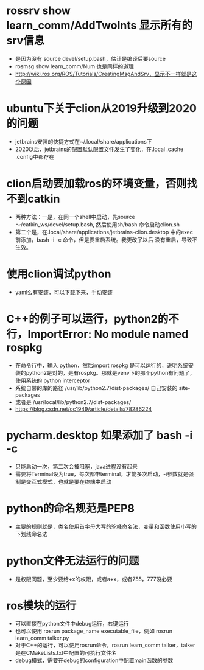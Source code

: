 # rossrv show learn_comm/AddTwoInts 显示所有的srv信息
* 是因为没有 source devel/setup.bash，估计是编译后要source
* rosmsg show learn_comm/Num 也是同样的道理
* http://wiki.ros.org/ROS/Tutorials/CreatingMsgAndSrv，显示不一样就是这个原因
# ubuntu下关于clion从2019升级到2020的问题
* jetbrains安装的快捷方式在~/.local/share/applications下
* 2020以后，jetbrains的配置默认配置文件发生了变化，在.local .cache .config中都存在
# clion启动要加载ros的环境变量，否则找不到catkin
* 两种方法：一是，在同一个shell中启动，先source ～/catkin_ws/devel/setup.bash, 然后使用sh/bash 命令启动clion.sh
* 第二个是，在.local/share/applications/jetbrains-clion.desktop 中的exec 前添加，bash -i -c 命令，但是要重启系统。我更改了以后
没有重启，导致不生效。
# 使用clion调试python
* yaml么有安装，可以下载下来，手动安装
# C++的例子可以运行，python2的不行，ImportError: No module named rospkg
* 在命令行中，输入 python，然后import rospkg 是可以运行的，说明系统安装的python2是对的，是有rospkg。那就是venv下的那个python有问题了，
使用系统的 python interceptor
* 系统自带的库的路径 /usr/lib/python2.7/dist-packages/ 自己安装的 site-packages
* 或者是 /usr/local/lib/python2.7/dist-packages/
* https://blog.csdn.net/cc1949/article/details/78286224
# pycharm.desktop 如果添加了 bash -i -c
* 只能启动一次，第二次会被阻塞，java进程没有起来
* 需要将Terminal设为true，每次都带terminal，才能多次启动，-i参数就是强制是交互式模式，也就是要在终端中启动
# python的命名规范是PEP8
* 主要的规则就是，类名使用首字母大写的驼峰命名法，变量和函数使用小写的下划线命名法
# python文件无法运行的问题
* 是权限问题，至少要给+x的权限，或者a+x，或者755，777没必要

# ros模块的运行
* 可以直接在python文件中debug运行，右键运行
* 也可以使用 rosrun package_name executable_file，例如 rosrun learn_comm talker.py
* 对于C++的运行，可以使用rosrun命令，rosrun learn_comm talker，talker是在CMakeLists.txt中配置的可执行文件名
* debug模式，需要在debug的configuration中配置main函数的参数